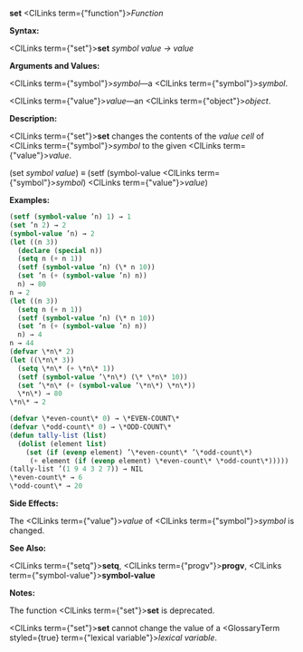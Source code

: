 **set** <ClLinks  term={"function"}><i>Function</i></ClLinks> 



**Syntax:** 



<ClLinks  term={"set"}><b>set</b></ClLinks> *symbol value → value* 



**Arguments and Values:** 



<ClLinks  term={"symbol"}><i>symbol</i></ClLinks>—a <ClLinks  term={"symbol"}><i>symbol</i></ClLinks>. 



<ClLinks  term={"value"}><i>value</i></ClLinks>—an <ClLinks  term={"object"}><i>object</i></ClLinks>. 



**Description:** 



<ClLinks  term={"set"}><b>set</b></ClLinks> changes the contents of the *value cell* of <ClLinks  term={"symbol"}><i>symbol</i></ClLinks> to the given <ClLinks  term={"value"}><i>value</i></ClLinks>. 



(set *symbol value*) *≡* (setf (symbol-value <ClLinks  term={"symbol"}><i>symbol</i></ClLinks>) <ClLinks  term={"value"}><i>value</i></ClLinks>) 



**Examples:**
```lisp
(setf (symbol-value ’n) 1) → 1 
(set ’n 2) → 2 
(symbol-value ’n) → 2 
(let ((n 3)) 
  (declare (special n)) 
  (setq n (+ n 1)) 
  (setf (symbol-value ’n) (\* n 10)) 
  (set ’n (+ (symbol-value ’n) n)) 
  n) → 80 
n → 2 
(let ((n 3)) 
  (setq n (+ n 1)) 
  (setf (symbol-value ’n) (\* n 10)) 
  (set ’n (+ (symbol-value ’n) n)) 
  n) → 4 
n → 44 
(defvar \*n\* 2) 
(let ((\*n\* 3)) 
  (setq \*n\* (+ \*n\* 1)) 
  (setf (symbol-value ’\*n\*) (\* \*n\* 10)) 
  (set ’\*n\* (+ (symbol-value ’\*n\*) \*n\*)) 
  \*n\*) → 80 
\*n\* → 2 

(defvar \*even-count\* 0) → \*EVEN-COUNT\* 
(defvar \*odd-count\* 0) → \*ODD-COUNT\* 
(defun tally-list (list) 
  (dolist (element list) 
    (set (if (evenp element) ’\*even-count\* ’\*odd-count\*) 
	 (+ element (if (evenp element) \*even-count\* \*odd-count\*))))) 
(tally-list ’(1 9 4 3 2 7)) → NIL 
\*even-count\* → 6 
\*odd-count\* → 20 
```
**Side Effects:** 



The <ClLinks  term={"value"}><i>value</i></ClLinks> of <ClLinks  term={"symbol"}><i>symbol</i></ClLinks> is changed. 



**See Also:** 



<ClLinks  term={"setq"}><b>setq</b></ClLinks>, <ClLinks  term={"progv"}><b>progv</b></ClLinks>, <ClLinks  term={"symbol-value"}><b>symbol-value</b></ClLinks> 



**Notes:** 



The function <ClLinks  term={"set"}><b>set</b></ClLinks> is deprecated. 



<ClLinks  term={"set"}><b>set</b></ClLinks> cannot change the value of a <GlossaryTerm styled={true} term={"lexical variable"}><i>lexical variable</i></GlossaryTerm>. 



